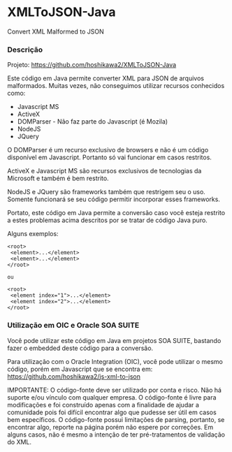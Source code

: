 # XMLToJSON-Java
Convert XML Malformed to JSON

### Descrição

Projeto: https://github.com/hoshikawa2/XMLToJSON-Java

Este código em Java permite converter XML para JSON de arquivos malformados.
Muitas vezes, não conseguimos utilizar recursos conhecidos como:

* Javascript MS
* ActiveX
* DOMParser - Não faz parte do Javascript (é Mozila)
* NodeJS
* JQuery

O DOMParser é um recurso exclusivo de browsers e não é um código disponível em Javascript. Portanto só vai funcionar em casos restritos.

ActiveX e Javascript MS são recursos exclusivos de tecnologias da Microsoft e também é bem restrito.

NodeJS e JQuery são frameworks também que restrigem seu o uso. Somente funcionará se seu código permitir incorporar esses frameworks.

Portato, este código em Java permite a conversão caso você esteja restrito a estes problemas acima descritos por se tratar de código Java puro.

Alguns exemplos:

    <root>
     <element>...</element>
     <element>...</element>
    </root>
    
    ou
    
    <root>
     <element index="1">...</element>
     <element index="2">...</element>
    </root>
    
### Utilização em OIC e Oracle SOA SUITE

Você pode utilizar este código em Java em projetos SOA SUITE, bastando fazer o embedded deste código para a conversão.

Para utilização com o Oracle Integration (OIC), você pode utilizar o mesmo código, porém em Javascript que se encontra em: https://github.com/hoshikawa2/js-xml-to-json

IMPORTANTE: O código-fonte deve ser utilizado por conta e risco. Não há suporte e/ou vínculo com qualquer empresa. O código-fonte é livre para modificações e foi construído apenas com a finalidade de ajudar a comunidade pois foi difícil encontrar algo que pudesse ser útil em casos bem específicos. O código-fonte possui limitações de parsing, portanto, se encontrar algo, reporte na página porém não espere por correções. Em alguns casos, não é mesmo a intenção de ter pré-tratamentos de validação do XML.
